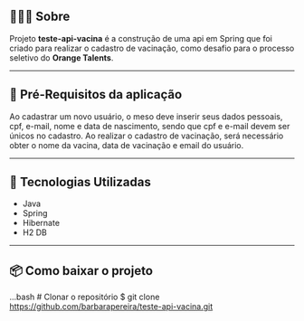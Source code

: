 ## 👩🏽‍💻 Sobre

Projeto **teste-api-vacina** é a construção de uma api em Spring que foi criado para realizar o cadastro de vacinação, como desafio para o processo seletivo do **Orange Talents**. 

---

## 📑 Pré-Requisitos da aplicação

Ao cadastrar um novo usuário, o meso deve inserir seus dados pessoais, cpf, e-mail, nome e data de nascimento, sendo que cpf e e-mail devem ser únicos no cadastro. Ao realizar o cadastro de vacinação, será necessário obter o nome da vacina, data de vacinação e email do usuário.

---

## 👾 Tecnologias Utilizadas

- Java 
- Spring
- Hibernate
- H2 DB

---

## 📦 Como baixar o projeto

...bash
    # Clonar o repositório
    $ git clone https://github.com/barbarapereira/teste-api-vacina.git

